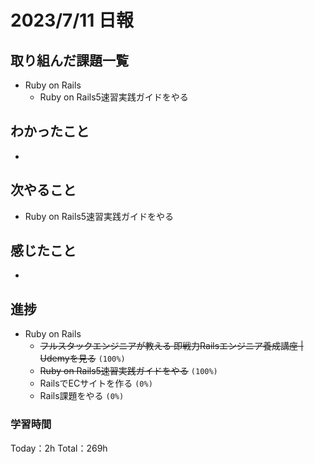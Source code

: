 # 2023/7/11 日報

## 取り組んだ課題一覧
- Ruby on Rails
    - Ruby on Rails5速習実践ガイドをやる

## わかったこと
-

## 次やること
- Ruby on Rails5速習実践ガイドをやる

## 感じたこと
-

## 進捗
- Ruby on Rails
    - ~~フルスタックエンジニアが教える 即戦力Railsエンジニア養成講座 | Udemyを見る~~ ``(100%)``
    - ~~Ruby on Rails5速習実践ガイドをやる~~ ``(100%)``
    - RailsでECサイトを作る ``(0%)``
    - Rails課題をやる ``(0%)``

### 学習時間
Today：2h Total：269h
